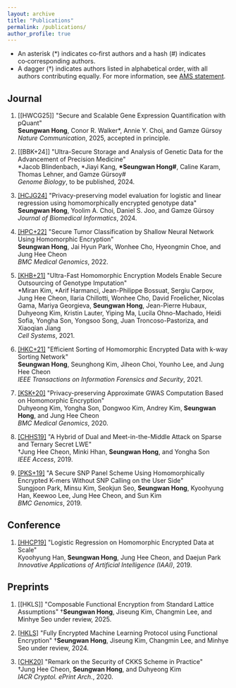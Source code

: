 ```yaml
---
layout: archive
title: "Publications"
permalink: /publications/
author_profile: true
---
```


- An asterisk (\*) indicates co‑first authors and a hash (#) indicates co‑corresponding authors.
- A dagger (†) indicates authors listed in alphabetical order, with all authors contributing equally. For more information, see [AMS statement](https://www.ams.org/profession/leaders/CultureStatement04.pdf).

## Journal

1. [[HWCG25]] "Secure and Scalable Gene Expression Quantification with pQuant"  
   **Seungwan Hong**, Conor R. Walker*, Annie Y. Choi, and Gamze Gürsoy  
   *Nature Communication*, 2025, accepted in principle.

1. [[BBK+24]] "Ultra-Secure Storage and Analysis of Genetic Data for the Advancement of Precision Medicine"  
   \*Jacob Blindenbach, \*Jiayi Kang, **\*Seungwan Hong#**, Caline Karam, Thomas Lehner, and Gamze Gürsoy#  
   *Genome Biology*, to be published, 2024.

1. [[HCJG24]](https://www.sciencedirect.com/science/article/pii/S1532046424000960) "Privacy-preserving model evaluation for logistic and linear regression using homomorphically encrypted genotype data"  
   **Seungwan Hong**, Yoolim A. Choi, Daniel S. Joo, and Gamze Gürsoy  
   *Journal of Biomedical Informatics*, 2024.

1. [[HPC+22]](https://bmcgenomics.biomedcentral.com/articles/10.1186/s12864-022-08469-w) "Secure Tumor Classification by Shallow Neural Network Using Homomorphic Encryption"  
   **Seungwan Hong**, Jai Hyun Park, Wonhee Cho, Hyeongmin Choe, and Jung Hee Cheon  
   *BMC Medical Genomics*, 2022.

1. [[KHB+21]](https://www.sciencedirect.com/science/article/pii/S240547122100288X) "Ultra-Fast Homomorphic Encryption Models Enable Secure Outsourcing of Genotype Imputation"  
   \*Miran Kim, \*Arif Harmanci, Jean-Philippe Bossuat, Sergiu Carpov, Jung Hee Cheon, Ilaria Chillotti, Wonhee Cho, David Froelicher, Nicolas Gama, Mariya Georgieva, **Seungwan Hong**, Jean-Pierre Hubaux, Duhyeong Kim, Kristin Lauter, Yiping Ma, Lucila Ohno-Machado, Heidi Sofia, Yongha Son, Yongsoo Song, Juan Troncoso-Pastoriza, and Xiaoqian Jiang  
   *Cell Systems*, 2021.

1. [[HKC+21]](https://ieeexplore.ieee.org/document/9520302) "Efficient Sorting of Homomorphic Encrypted Data with k-way Sorting Network"  
   **Seungwan Hong**, Seunghong Kim, Jiheon Choi, Younho Lee, and Jung Hee Cheon  
   *IEEE Transactions on Information Forensics and Security*, 2021.

1. [[KSK+20]](https://bmcmedgenomics.biomedcentral.com/articles/10.1186/s12920-020-0722-1) "Privacy-preserving Approximate GWAS Computation Based on Homomorphic Encryption"  
   Duhyeong Kim, Yongha Son, Dongwoo Kim, Andrey Kim, **Seungwan Hong**, and Jung Hee Cheon  
   *BMC Medical Genomics*, 2020.

1. [[CHHS19]](https://ieeexplore.ieee.org/document/8747481) "A Hybrid of Dual and Meet-in-the-Middle Attack on Sparse and Ternary Secret LWE"  
   †Jung Hee Cheon, Minki Hhan, **Seungwan Hong**, and Yongha Son  
   *IEEE Access*, 2019.

1. [[PKS+19]](https://bmcgenomics.biomedcentral.com/articles/10.1186/s12864-019-5473-z) "A Secure SNP Panel Scheme Using Homomorphically Encrypted K-mers Without SNP Calling on the User Side"  
   Sungjoon Park, Minsu Kim, Seokjun Seo, **Seungwan Hong**, Kyoohyung Han, Keewoo Lee, Jung Hee Cheon, and Sun Kim  
   *BMC Genomics*, 2019.

## Conference

1. [[HHCP19]](https://ojs.aaai.org/index.php/AAAI/article/view/5000) "Logistic Regression on Homomorphic Encrypted Data at Scale"  
   Kyoohyung Han, **Seungwan Hong**, Jung Hee Cheon, and Daejun Park  
   *Innovative Applications of Artificial Intelligence (IAAI)*, 2019.

## Preprints

1. [[HKLS]] "Composable Functional Encryption from Standard Lattice Assumptions"
    †**Seungwan Hong**, Jiseung Kim, Changmin Lee, and Minhye Seo
    under review, 2025.

1. [[HKLS]](https://eprint.iacr.org/2024/1859) "Fully Encrypted Machine Learning Protocol using Functional Encryption"
    †**Seungwan Hong**, Jiseung Kim, Changmin Lee, and Minhye Seo
    under review, 2024.

2. [[CHK20]](https://eprint.iacr.org/2020/1581) "Remark on the Security of CKKS Scheme in Practice"   
   †Jung Hee Cheon, **Seungwan Hong**, and Duhyeong Kim  
   *IACR Cryptol. ePrint Arch.*, 2020.